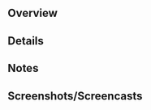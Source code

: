 ## Overview
<!-- Required. Why is this important/necessary? -->

## Details
<!-- Optional. List the key features/highlights as bullet points. -->

## Notes
<!-- Optional. List additional notes/references as bullet points. Delete if unused. -->

## Screenshots/Screencasts
<!-- Optional. Provide image/video support. Delete if unused. -->

